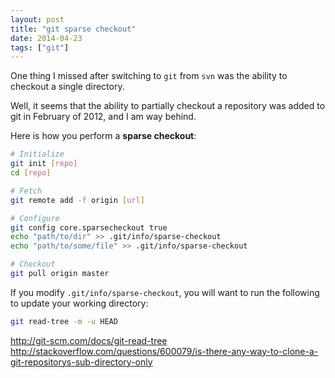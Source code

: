 ```yaml
---
layout: post
title: "git sparse checkout"
date: 2014-04-23
tags: ["git"]
---
```


One thing I missed after switching to `git` from `svn` was the ability to
checkout a single directory.

Well, it seems that the ability to partially checkout a repository was added to
git in February of 2012, and I am way behind.

Here is how you perform a **sparse checkout**:

```bash
# Initialize
git init [repo]
cd [repo]

# Fetch 
git remote add -f origin [url]

# Configure
git config core.sparsecheckout true
echo "path/to/dir" >> .git/info/sparse-checkout
echo "path/to/some/file" >> .git/info/sparse-checkout

# Checkout
git pull origin master
```

If you modify `.git/info/sparse-checkout`, you will want to run the following
to update your working directory:

```bash
git read-tree -m -u HEAD
```

<http://git-scm.com/docs/git-read-tree>   
<http://stackoverflow.com/questions/600079/is-there-any-way-to-clone-a-git-repositorys-sub-directory-only>   
